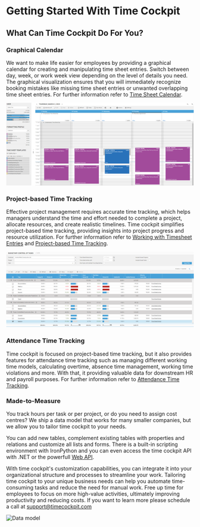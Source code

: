 # Getting Started With Time Cockpit

## What Can Time Cockpit Do For You?

### Graphical Calendar

We want to make life easier for employees by providing a graphical calendar for creating and manipulating time sheet entries. Switch between day, week, or work week view depending on the level of details you need. The graphical visualization ensures that you will immediately recognize booking mistakes like missing time sheet entries or unwanted overlapping time sheet entries. For further information refer to [Time Sheet Calendar](~/doc/timesheet-calendar/calendar.md).

![Graphical calendar](images/wc-calendar-overview.png "Graphical calendar")

### Project-based Time Tracking

Effective project management requires accurate time tracking, which helps managers understand the time and effort needed to complete a project, allocate resources, and create realistic timelines. Time cockpit simplifies project-based time tracking, providing insights into project progress and resource utilization. For further information refer to [Working with Timesheet Entries](~/doc/timesheet-calendar/working-with-timesheet-entries.md) and  [Project-based Time Tracking](~/doc/project-time-tracking/customer-project-task.md).

![Budgetary Control of Tasks](images/wc-budgetary-control-of-tasks.png "Budgetary Control of Tasks")

### Attendance Time Tracking

Time cockpit is focused on project-based time tracking, but it also provides features for attendance time tracking such as managing different working time models, calculating overtime, absence time management, working time violations and more. With that, it providing valuable data for downstream HR and payroll purposes. For further information refer to [Attendance Time Tracking](~/doc/employee-time-tracking/working-time.md).

<!-- ### Activity Tracking

The activity trackers help you to reconstruct the time you work on your PC. They automatically log what you are doing. Additionally you can import the call history from your phone if phone calls are relevant for your time sheet. As a developer connect time cockpit to your Microsoft Team Foundation Server to see when you checked in files and when changes happened to your work items. The graphical time sheet calendar visualizes this log and lets you transform activities into time sheet entries with a few mouse clicks. -->

<!-- ![Signals](images/signals.png "Signals") -->

### Made-to-Measure

You track hours per task or per project, or do you need to assign cost centres? We ship a data model that works for many smaller companies, but we allow you to tailor time cockpit to your needs. 

You can add new tables, complement existing tables with properties and relations and customize all lists and forms. There is a built-in scripting environment with IronPython and you can even access the time cockpit API with .NET or the powerfull [Web API](~/doc/web-api/overview.md).

With time cockpit's customization capabilities, you can integrate it into your organizational structure and processes to streamline your work. Tailoring time cockpit to your unique business needs can help you automate time-consuming tasks and reduce the need for manual work. Free up time for employees to focus on more high-value activities, ultimately improving productivity and reducing costs. If you want to learn more please schedule a call at support@timecockpit.com

![Data model](images/data-model.png "Data model")

